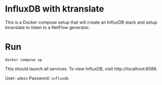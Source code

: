 # InfluxDB with ktranslate
This is a Docker compose setup that will create an InfluxDB stack and setup
ktranslate to listen to a NetFlow generator.

# Run

`docker compose up`

This should launch all services. To view InfluxDB, visit http://localhost:8086.

User: `admin`
Password: `influxdb`

